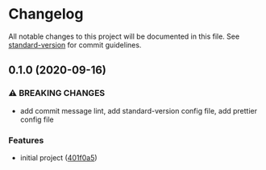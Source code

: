 # Changelog

All notable changes to this project will be documented in this file. See [standard-version](https://github.com/conventional-changelog/standard-version) for commit guidelines.

## 0.1.0 (2020-09-16)


### ⚠ BREAKING CHANGES

* add commit message lint, add standard-version config file, add prettier config file

### Features

* initial project ([401f0a5](https://github.com/KevinAo22/node-native-addons-loader/commit/401f0a5c37e88ed6c7c7e6acc27314b69c30ae5f))
